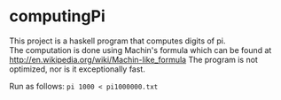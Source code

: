 # computingPi
This project is a haskell program that computes digits of pi.  
The computation is done using Machin's formula which can be found at http://en.wikipedia.org/wiki/Machin-like_formula
The program is not optimized, nor is it exceptionally fast.

Run as follows:
`pi 1000 < pi1000000.txt`
